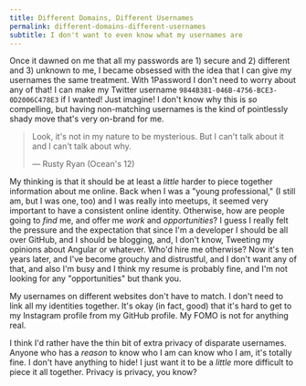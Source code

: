 ```yaml
---
title: Different Domains, Different Usernames
permalink: different-domains-different-usernames
subtitle: I don't want to even know what my usernames are
---
```


Once it dawned on me that all my passwords are 1) secure and 2) different and 3) unknown to me, I became obsessed with the idea that I can give my usernames the same treatment. With 1Password I don't need to worry about any of that! I can make my Twitter username `9844B381-046B-4756-BCE3-0D2006C478E3` if I wanted! Just imagine! I don't know why this is _so_ compelling, but having non-matching usernames is the kind of pointlessly shady move that's very on-brand for me.

> Look, it's not in my nature to be mysterious. But I can't talk about it and I can't talk about why.
>
> — Rusty Ryan (Ocean's 12)

My thinking is that it should be at least a _little_ harder to piece together information about me online. Back when I was a "young professional," (I still am, but I was one, too) and I was really into meetups, it seemed very important to have a consistent online identity. Otherwise, how are people going to _find_ me, and offer me _work_ and _opportunities_? I guess I really felt the pressure and the expectation that since I'm a developer I should be all over GitHub, and I should be blogging, and, I don't know, Tweeting my opinions about Angular or whatever. Who'd hire me otherwise? Now it's ten years later, and I've become grouchy and distrustful, and I don't want any of that, and also I'm busy and I think my resume is probably fine, and I'm not looking for any "opportunities" but thank you.

My usernames on different websites don't have to match. I don't need to link all my identities together. It's okay (in fact, good) that it's hard to get to my Instagram profile from my GitHub profile. My FOMO is not for anything real.

I think I'd rather have the thin bit of extra privacy of disparate usernames. Anyone who has a _reason_ to know who I am can know who I am, it's totally fine. I don't have anything to hide! I just want it to be a _little_ more difficult to piece it all together. Privacy is privacy, you know?
